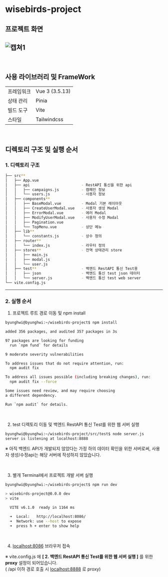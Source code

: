 
# wisebirds-project

## 프로젝트 화면
![캡쳐1](https://github.com/user-attachments/assets/e2443f16-48db-4c5c-97a9-91902acae378)
---

<br>

## 사용 라이브러리 및 FrameWork

|  |  |
| --- | --- |
| 프레임워크  | Vue 3 (3.5.13) |
| 상태 관리 | Pinia |
| 빌드 도구 | Vite |
| 스타일 | Tailwindcss |

<br>

## 디렉토리 구조 및 실행 순서

### 1. 디렉토리 구조

```bash
├── src**
│   ├── App.vue
│   ├── api                       - RestAPI 통신을 위한 api
│   │   ├── campaigns.js          - 캠페인 정보
│   │   └── users.js              - 사용자 정보
│   ├── components**
│   │   ├── BaseModal.vue         - Modal 기본 레이아웃 
│   │   ├── CreateUserModal.vue   - 사용자 생성 Modal
│   │   ├── ErrorModal.vue        - 에러 Modal
│   │   ├── ModifyUserModal.vue   - 사용자 수정 Modal
│   │   ├── Pagination.vue
│   │   └── TopMenu.vue           - 상단 메뉴
│   ├── lib**
│   │   └── constants.js          - 상수 정의
│   ├── router**
│   │   └── index.js              - 라우터 정의
│   ├── stores**                  - 전역 상태관리 store
│   │   ├── main.js
│   │   ├── modal.js
│   │   └── user.js
│   ├── test**                    - 백엔드 RestAPI 통신 Test용
│   │   ├── json                  - 백엔드 통신 test json 데이터
│   │   └── server.js             - 백엔드 통신 test web server
└── vite.config.js
```

---
### 2. 실행 순서

1. 프로젝트 루트 경로 이동 및 npm install

```bash
byunghwi@byunghwi:~/wisebirds-project$ npm install

added 356 packages, and audited 357 packages in 3s

97 packages are looking for funding
  run `npm fund` for details

9 moderate severity vulnerabilities

To address issues that do not require attention, run:
  npm audit fix

To address all issues possible (including breaking changes), run:
  npm audit fix --force

Some issues need review, and may require choosing
a different dependency.

Run `npm audit` for details.
```
<br>

2. test 디렉토리 이동 및 백엔드 RestAPI 통신 Test를 위한 웹 서버 실행

```bash
byunghwi@byunghwi:~/wisebirds-project/src/test$ node server.js
server is listening at localhost:8888
```

 ※ 아직 백엔드 API가 개발되지 않았다는 가정 하의 데이터 확인을 위한 서버로써, 사용자 생성/수정api는 해당 서버에 작성하지 않았습니다.

<br>

3. 별개 Terminal에서 프로젝트 개발 서버 실행

```bash
byunghwi@byunghwi:~/wisebirds-project$ npm run dev

> wisebirds-project@0.0.0 dev
> vite

  VITE v6.1.0  ready in 1164 ms

  ➜  Local:   http://localhost:8086/
  ➜  Network: use --host to expose
  ➜  press h + enter to show help

```  

<br>

4. [localhost:8086](http://localhost:8086) 브라우저 접속 

※ vite.config.js 에 **[ 2. 백엔드 RestAPI 통신 Test를 위한 웹 서버 실행 ]** 를 위한 **proxy** 설정이 되어있습니다.  
( /api 이하 경로 호출 시 [localhost:8888](http://localhost:8888) 로 proxy)
